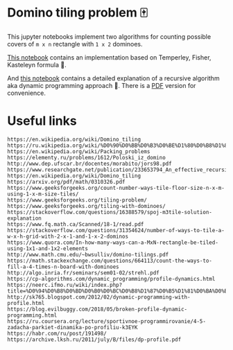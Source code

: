# Domino tiling problem :mahjong:

This jupyter notebooks implement two algorithms for counting possible covers of `m x n` rectangle with `1 x 2` dominoes.

[This notebook](https://github.com/ehpc/domino-tiling/blob/master/domino-tiling.ipynb) contains an implementation based on Temperley, Fisher, Kasteleyn formula :rabbit:.

And [this notebook](https://github.com/ehpc/domino-tiling/blob/master/domino-tiling-recursive.ipynb) contains a detailed explanation of a recursive algorithm aka dynamic programming approach :arrows_counterclockwise:. There is a [PDF](https://github.com/ehpc/domino-tiling/blob/master/domino-tiling-recursive.pdf) version for convenience.

# Useful links
```
https://en.wikipedia.org/wiki/Domino_tiling
https://ru.wikipedia.org/wiki/%D0%90%D0%BB%D0%B3%D0%BE%D1%80%D0%B8%D1%82%D0%BC_FKT
https://en.wikipedia.org/wiki/Packing_problems
https://elementy.ru/problems/1612/Poloski_iz_domino
http://www.dep.ufscar.br/docentes/morabito/jors98.pdf
https://www.researchgate.net/publication/233653794_An_effective_recursive_partitioning_approach_for_the_packing_of_identical_rectangles_in_a_rectangle
https://en.wikipedia.org/wiki/Domino_tiling
https://arxiv.org/pdf/math/0310326.pdf
https://www.geeksforgeeks.org/count-number-ways-tile-floor-size-n-x-m-using-1-x-m-size-tiles/
https://www.geeksforgeeks.org/tiling-problem/
https://www.geeksforgeeks.org/tiling-with-dominoes/
https://stackoverflow.com/questions/16388579/spoj-m3tile-solution-explanation
https://www.fq.math.ca/Scanned/18-1/read.pdf
https://stackoverflow.com/questions/31354624/number-of-ways-to-tile-a-w-x-h-grid-with-2-x-1-and-1-x-2-dominos
https://www.quora.com/In-how-many-ways-can-a-MxN-rectangle-be-tiled-using-1x1-and-1x2-elements
http://www.math.cmu.edu/~bwsulliv/domino-tilings.pdf
https://math.stackexchange.com/questions/664113/count-the-ways-to-fill-a-4-times-n-board-with-dominoes
http://algo.inria.fr/seminars/sem01-02/strehl.pdf
https://cp-algorithms.com/dynamic_programming/profile-dynamics.html
https://neerc.ifmo.ru/wiki/index.php?title=%D0%94%D0%B8%D0%BD%D0%B0%D0%BC%D0%B8%D1%87%D0%B5%D1%81%D0%BA%D0%BE%D0%B5_%D0%BF%D1%80%D0%BE%D0%B3%D1%80%D0%B0%D0%BC%D0%BC%D0%B8%D1%80%D0%BE%D0%B2%D0%B0%D0%BD%D0%B8%D0%B5_%D0%BF%D0%BE_%D0%BF%D1%80%D0%BE%D1%84%D0%B8%D0%BB%D1%8E
http://sk765.blogspot.com/2012/02/dynamic-programming-with-profile.html
https://blog.evilbuggy.com/2018/05/broken-profile-dynamic-programming.html
https://ru.coursera.org/lecture/sportivnoe-programmirovanie/4-5-zadacha-parkiet-dinamika-po-profiliu-k3EYK
https://habr.com/ru/post/191498/
https://archive.lksh.ru/2011/july/B/files/dp-profile.pdf
```
